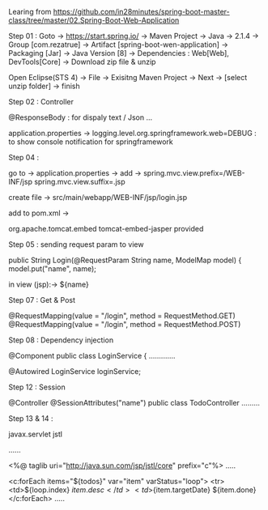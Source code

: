 Learing from https://github.com/in28minutes/spring-boot-master-class/tree/master/02.Spring-Boot-Web-Application

Step 01 : 
Goto -> https://start.spring.io/ -> Maven Project -> Java -> 2.1.4 -> Group [com.rezatrue] -> Artifact [spring-boot-wen-application] -> Packaging [Jar] -> Java Version [8] -> Dependencies : Web[Web], DevTools[Core] -> Download zip file & unzip
 
Open Eclipse(STS 4) -> File -> Exisitng Maven Project -> Next -> [select unzip folder] -> finish


Step 02 : Controller 

@ResponseBody : for dispaly text / Json ...

application.properties -> logging.level.org.springframework.web=DEBUG : to show console notification for springframework

Step 04 : 

go to -> application.properties -> add ->
spring.mvc.view.prefix=/WEB-INF/jsp 
spring.mvc.view.suffix=.jsp

create file -> src/main/webapp/WEB-INF/jsp/login.jsp

add to pom.xml ->

<dependency>
	<groupId>org.apache.tomcat.embed</groupId>
	<artifactId>tomcat-embed-jasper</artifactId>
	<scope>provided</scope>
</dependency>


Step 05 : sending request param to view

public String Login(@RequestParam String name, ModelMap model) {
		model.put("name", name);
	
in view (jsp):-> ${name}	

Step 07 : Get & Post 

@RequestMapping(value = "/login", method = RequestMethod.GET)
@RequestMapping(value = "/login", method = RequestMethod.POST)

Step 08 : Dependency injection

@Component
public class LoginService {
.............

@Autowired
LoginService loginService; 

Step 12 : Session

@Controller
@SessionAttributes("name")
public class TodoController
.........

Step 13 & 14 : 

<dependency>
	<groupId>javax.servlet</groupId>
	<artifactId>jstl</artifactId>
</dependency>

......

<%@ taglib uri="http://java.sun.com/jsp/jstl/core" prefix="c"%>
.....

<c:forEach items="${todos}" var="item" varStatus="loop">
	<tr>
		<td>${loop.index}</td>
		<td>${item.desc}</td>
		<td>${item.targetDate}</td>
		<td>${item.done}</td>
	</tr>
</c:forEach>
.....

